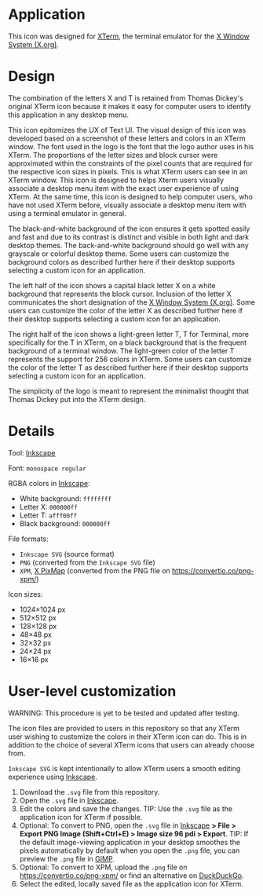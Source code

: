 # Application

This icon was designed for [XTerm](https://invisible-island.net/xterm/), the terminal emulator for the [X Window System (X.org)](https://x.org/).

# Design

The combination of the letters X and T is retained from Thomas Dickey's original XTerm icon because it makes it easy for computer users to identify this application in any desktop menu.

This icon epitomizes the UX of Text UI. The visual design of this icon was developed based on a screenshot of these letters and colors in an XTerm window. The font used in the logo is the font that the logo author uses in his XTerm. The proportions of the letter sizes and block cursor were approximated within the constraints of the pixel counts that are required for the respective icon sizes in pixels. This is what XTerm users can see in an XTerm window. This icon is designed to helps Xterm users visually associate a desktop menu item with the exact user experience of using XTerm. At the same time, this icon is designed to help computer users, who have not used XTerm before, visually associate a desktop menu item with using a terminal emulator in general.

The black-and-white background of the icon ensures it gets spotted easily and fast and due to its contrast is distinct and visible in both light and dark desktop themes. The back-and-white background should go well with any grayscale or colorful desktop theme. Some users can customize the background colors as described further here if their desktop supports selecting a custom icon for an application.

The left half of the icon shows a capital black letter X on a white background that represents the block cursor. Inclusion of the letter X communicates the short designation of the [X Window System (X.org)](https://x.org/). Some users can customize the color of the letter X as described further here if their desktop supports selecting a custom icon for an application.

The right half of the icon shows a light-green letter T, T for Terminal, more specifically for the T in XTerm, on a black background that is the frequent background of a terminal window. The light-green color of the letter T represents the support for 256 colors in XTerm. Some users can customize the color of the letter T as described further here if their desktop supports selecting a custom icon for an application.

The simplicity of the logo is meant to represent the minimalist thought that Thomas Dickey put into the XTerm design.

# Details

Tool: [Inkscape](https://inkscape.org/)

Font: `monospace regular`

RGBA colors in [Inkscape](https://inkscape.org/):

* White background: `ffffffff`
* Letter X: `000000ff`
* Letter T: `afff00ff`
* Black background: `000000ff`

File formats:

* `Inkscape SVG` (source format)
* `PNG` (converted from the `Inkscape SVG` file)
* `XPM`, [X PixMap](http://www.xfree86.org/current/xpm.pdf) (converted from the PNG file on https://convertio.co/png-xpm/)

Icon sizes:

* 1024×1024 px
* 512×512 px
* 128×128 px
* 48×48 px
* 32×32 px
* 24×24 px
* 16×16 px

# User-level customization

WARNING: This procedure is yet to be tested and updated after testing.

The icon files are provided to users in this repository so that any XTerm user wishing to customize the colors in their XTerm icon can do. This is in addition to the choice of several XTerm icons that users can already choose from.

`Inkscape SVG` is kept intentionally to allow XTerm users a smooth editing experience using [Inkscape](https://inkscape.org/).

1. Download the `.svg` file from this repository.
2. Open the `.svg` file in [Inkscape](https://inkscape.org/).
3. Edit the colors and save the changes.
TIP: Use the `.svg` file as the application icon for XTerm if possible.
4. Optional: To convert to PNG, open the `.svg` file in [Inkscape](https://inkscape.org/) **> File > Export PNG Image (Shift+Ctrl+E) > Image size 96 pdi > Export**.
TIP: If the default image-viewing application in your desktop smoothes the pixels automatically by default when you open the `.png` file, you can preview the `.png` file in [GIMP](https://www.gimp.org/).
5. Optional: To convert to XPM, upload the `.png` file on https://convertio.co/png-xpm/ or find an alternative on [DuckDuckGo](https://duckduckgo.com/?q=convert+svg+to+xpm).
6. Select the edited, locally saved file as the application icon for XTerm.
